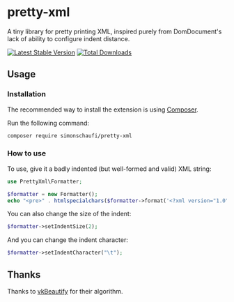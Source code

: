 # pretty-xml

A tiny library for pretty printing XML, inspired purely from DomDocument's lack
of ability to configure indent distance.

[![Latest Stable Version](https://poser.pugx.org/simonschaufi/pretty-xml/v/stable)](https://packagist.org/packages/simonschaufi/pretty-xml)
[![Total Downloads](https://poser.pugx.org/simonschaufi/pretty-xml/downloads)](https://packagist.org/packages/simonschaufi/pretty-xml)

## Usage

### Installation

The recommended way to install the extension is using [Composer][1].

Run the following command:

```bash
composer require simonschaufi/pretty-xml
```

### How to use

To use, give it a badly indented (but well-formed and valid) XML string:

```php
use PrettyXml\Formatter;

$formatter = new Formatter();
echo "<pre>" . htmlspecialchars($formatter->format('<?xml version="1.0" encoding="UTF-8"?><foo><bar>Baz</bar></foo>')) . "</pre>";
```

You can also change the size of the indent:

```php
$formatter->setIndentSize(2);
```

And you can change the indent character:

```php
$formatter->setIndentCharacter("\t");
```

## Thanks

Thanks to [vkBeautify](https://github.com/vkiryukhin/vkBeautify/blob/master/vkbeautify.js) for their algorithm.

[1]: https://getcomposer.org/
